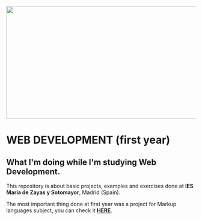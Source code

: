 <img src="https://cdn.pixabay.com/photo/2016/12/09/22/10/programming-1896158_960_720.jpg" width="900" height="300">
<h1>WEB DEVELOPMENT (first year)</h1>
<h2>What I'm doing while I'm studying Web Development.</h2>

This repository is about basic projects, examples and exercises done at <strong>IES María de Zayas y Sotomayor</strong>, Madrid (Spain).

The most important thing done at first year was a project for Markup languages subject, you can check it <a href="https://github.com/wickedmelkor/wickedmelkor.github.io"><strong>HERE</strong></a>.

